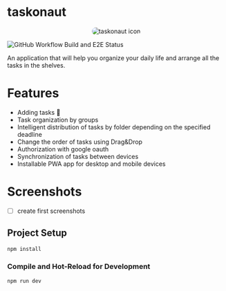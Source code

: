 # taskonaut

<p align="center">
  <img src="https://raw.githubusercontent.com/taskonaut/taskonaut/main/public/assets/icons/icon-128x128.png" style="border-radius:30px" alt="taskonaut icon" title="Application icon" />
</p>

<img alt="GitHub Workflow Build and E2E Status" src="https://img.shields.io/github/workflow/status/taskonaut/taskonaut/Execute%20e2e%20tests?style=for-the-badge" />

An application that will help you organize your daily life and arrange all the tasks in the shelves.

# Features

- Adding tasks 🎉
- Task organization by groups
- Intelligent distribution of tasks by folder depending on the specified deadline
- Change the order of tasks using Drag&Drop
- Authorization with google oauth
- Synchronization of tasks between devices
- Installable PWA app for desktop and mobile devices

# Screenshots

- [ ] create first screenshots


## Project Setup

```sh
npm install
```

### Compile and Hot-Reload for Development

```sh
npm run dev
```
